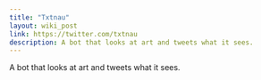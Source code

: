 ```yaml
---
title: "Txtnau"
layout: wiki_post
link: https://twitter.com/txtnau
description: A bot that looks at art and tweets what it sees.
---
```

A bot that looks at art and tweets what it sees.
